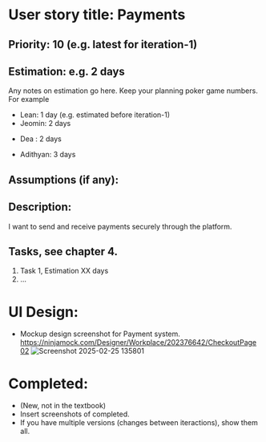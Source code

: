 
# User story title: Payments

## Priority: 10 (e.g. latest for iteration-1)

## Estimation: e.g. 2 days
Any notes on estimation go here. Keep your planning poker game numbers. For example
* Lean: 1 day (e.g. estimated before iteration-1)
* Jeomin: 2 days
- Dea : 2 days
* Adithyan: 3 days

## Assumptions (if any):

## Description: 
I want to send and receive payments securely through the platform.

## Tasks, see chapter 4.

1. Task 1, Estimation XX days
2. ...


# UI Design:
* Mockup design screenshot for Payment system. https://ninjamock.com/Designer/Workplace/202376642/CheckoutPage02
![Screenshot 2025-02-25 135801](https://github.com/user-attachments/assets/93b5320f-3ae0-4bf5-8e95-6e70c6040768)

# Completed:
* (New, not in the textbook) 
* Insert screenshots of completed. 
* If you have multiple versions (changes between iteractions), show them all.

